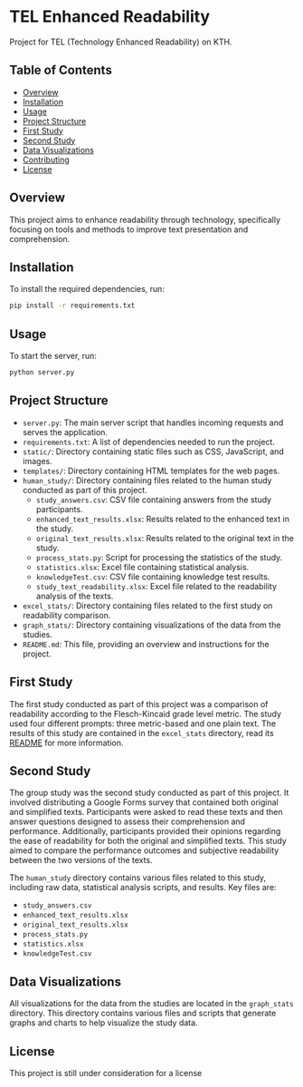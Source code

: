 # TEL Enhanced Readability

Project for TEL (Technology Enhanced Readability) on KTH.

## Table of Contents

- [Overview](#overview)
- [Installation](#installation)
- [Usage](#usage)
- [Project Structure](#project-structure)
- [First Study](#first-study)
- [Second Study](#second-study)
- [Data Visualizations](#data-visualizations)
- [Contributing](#contributing)
- [License](#license)

## Overview

This project aims to enhance readability through technology, specifically focusing on tools and methods to improve text presentation and comprehension.

## Installation

To install the required dependencies, run:

```bash
pip install -r requirements.txt
```

## Usage

To start the server, run:

```bash
python server.py
```

## Project Structure

- `server.py`: The main server script that handles incoming requests and serves the application.
- `requirements.txt`: A list of dependencies needed to run the project.
- `static/`: Directory containing static files such as CSS, JavaScript, and images.
- `templates/`: Directory containing HTML templates for the web pages.
- `human_study/`: Directory containing files related to the human study conducted as part of this project.
  - `study_answers.csv`: CSV file containing answers from the study participants.
  - `enhanced_text_results.xlsx`: Results related to the enhanced text in the study.
  - `original_text_results.xlsx`: Results related to the original text in the study.
  - `process_stats.py`: Script for processing the statistics of the study.
  - `statistics.xlsx`: Excel file containing statistical analysis.
  - `knowledgeTest.csv`: CSV file containing knowledge test results.
  - `study_text_readability.xlsx`: Excel file related to the readability analysis of the texts.
- `excel_stats/`: Directory containing files related to the first study on readability comparison.
- `graph_stats/`: Directory containing visualizations of the data from the studies.
- `README.md`: This file, providing an overview and instructions for the project.

## First Study

The first study conducted as part of this project was a comparison of readability according to the Flesch-Kincaid grade level metric. The study used four different prompts: three metric-based and one plain text. The results of this study are contained in the `excel_stats` directory, read its [README](https://github.com/Dredegui/TEL_Enhanced_Readability/tree/main/excel_stats) for more information.

## Second Study

The group study was the second study conducted as part of this project. It involved distributing a Google Forms survey that contained both original and simplified texts. Participants were asked to read these texts and then answer questions designed to assess their comprehension and performance. Additionally, participants provided their opinions regarding the ease of readability for both the original and simplified texts. This study aimed to compare the performance outcomes and subjective readability between the two versions of the texts.

The `human_study` directory contains various files related to this study, including raw data, statistical analysis scripts, and results. Key files are:
- `study_answers.csv`
- `enhanced_text_results.xlsx`
- `original_text_results.xlsx`
- `process_stats.py`
- `statistics.xlsx`
- `knowledgeTest.csv`

## Data Visualizations

All visualizations for the data from the studies are located in the `graph_stats` directory. This directory contains various files and scripts that generate graphs and charts to help visualize the study data.

## License

This project is still under consideration for a license
